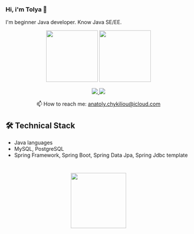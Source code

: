 ### Hi, i'm Tolya 👋

I'm beginner Java developer. Know Java SE/EE.

<p align='center'>
   <a href="https://github-readme-stats.vercel.app/api?username=AnatolyChi&show_icons=true&count_private=true">
       <img height=140 src="https://github-readme-stats.vercel.app/api?username=AnatolyChi&show_icons=true&count_private=true"/></a>
   <a href="https://github.com/AnatolyChi/github-readme-stats">
       <img height=140 src="https://github-readme-stats.vercel.app/api/top-langs/?username=AnatolyChi&layout=compact"/></a>
</p>

<p align='center'>
   <a href="#">
       <img src="https://img.shields.io/badge/linkedin-%230077B5.svg?&style=for-the-badge&logo=linkedin&logoColor=white"/>
   </a>
   <a href="https://t.me/TolyaCh">
       <img src="https://img.shields.io/badge/Telegram-2CA5E0?style=for-the-badge&logo=telegram&logoColor=white"/>
   </a>
<p align='center'>
   📫 How to reach me: <a href='mailto:soulless_beast@icloud.com'>anatoly.chykiliou@icloud.com</a>
</p>

## 🛠 Technical Stack
*   Java languages
*   MySQL, PostgreSQL
*   Spring Framework, Spring Boot, Spring Data Jpa, Spring Jdbc template

<div align="center" style="margin: 40px 0">
   <a href="https://github.com/AnatolyChi/github-profile-views-counter">
       <img width="150px" src="https://komarev.com/ghpvc/?username=AnatolyChi&color=DE002D">
   </a>
</div>
